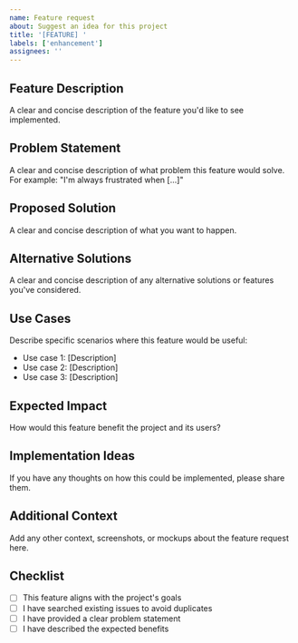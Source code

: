 ```yaml
---
name: Feature request
about: Suggest an idea for this project
title: '[FEATURE] '
labels: ['enhancement']
assignees: ''
---
```


## Feature Description
A clear and concise description of the feature you'd like to see implemented.

## Problem Statement
A clear and concise description of what problem this feature would solve. For example: "I'm always frustrated when [...]"

## Proposed Solution
A clear and concise description of what you want to happen.

## Alternative Solutions
A clear and concise description of any alternative solutions or features you've considered.

## Use Cases
Describe specific scenarios where this feature would be useful:
- Use case 1: [Description]
- Use case 2: [Description]
- Use case 3: [Description]

## Expected Impact
How would this feature benefit the project and its users?

## Implementation Ideas
If you have any thoughts on how this could be implemented, please share them.

## Additional Context
Add any other context, screenshots, or mockups about the feature request here.

## Checklist
- [ ] This feature aligns with the project's goals
- [ ] I have searched existing issues to avoid duplicates
- [ ] I have provided a clear problem statement
- [ ] I have described the expected benefits
